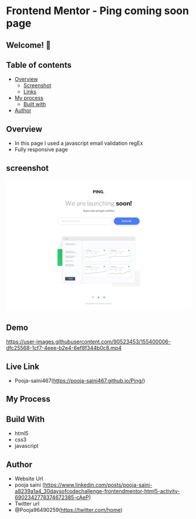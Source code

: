 # Frontend Mentor - Ping coming soon page

## Welcome! 👋

## Table of contents

- [Overview](#overview)
  - [Screenshot](#screenshot)
  - [Links](#links)
- [My process](#my-process)
  - [Built with](#built-with)
- [Author](#author)

## Overview 
- In this page I used a javascript email validation regEx
- Fully responsive page

## screenshot
<img src="https://github.com/Pooja-saini467/Ping/blob/main/design/desktop-design.jpg">

## Demo

https://user-images.githubusercontent.com/90523453/155400006-dfc25568-1cf7-4eee-b2e4-6ef8f344b0c8.mp4


## Live Link
- Pooja-saini467(https://pooja-saini467.github.io/Ping/)


## My Process
## Build With
- html5
- css3
- javascript

## Author
- Website Url
- pooja saini (https://www.linkedin.com/posts/pooja-saini-a8239a1a4_30daysofcodechallenge-frontendmentor-html5-activity-6902342778374672385-cAeP)
- Twitter url
- @Pooja96490259(https://twitter.com/home)
